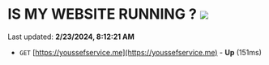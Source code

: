 # IS MY WEBSITE RUNNING ? [![](https://img.shields.io/static/v1?label=Sponsor&message=%E2%9D%A4&logo=GitHub&color=%23fe8e86)](https://github.com/sponsors/<username>)

Last updated: **2/23/2024, 8:12:21 AM**

- `GET` [https://youssefservice.me](https://youssefservice.me) - **Up** (151ms)
